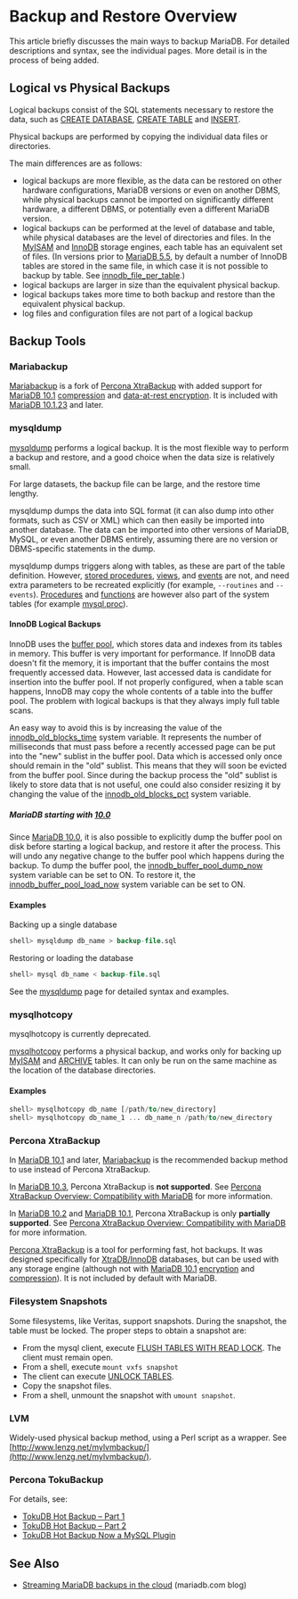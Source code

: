 # Backup and Restore Overview

This article briefly discusses the main ways to backup MariaDB. For detailed descriptions and syntax, see the individual pages. More detail is in the process of being added.

## Logical vs Physical Backups

Logical backups consist of the SQL statements necessary to restore the data, such as [CREATE DATABASE](/sql-statements-structure/sql-statements/data-definition/create/create-database/), [CREATE TABLE](/sql-statements-structure/sql-statements/data-definition/create/create-table/) and [INSERT](/sql-statements-structure/sql-statements/data-manipulation/inserting-loading-data/insert/).

Physical backups are performed by copying the individual data files or directories.

The main differences are as follows:

- logical backups are more flexible, as the data can be restored on other hardware configurations, MariaDB versions or even on another DBMS, while physical backups cannot be imported on significantly different hardware, a different DBMS, or potentially even a different MariaDB version.
- logical backups can be performed at the level of database and table, while physical databases are the level of directories and files. In the [MyISAM](/kb/en/myisam/) and [InnoDB](/columns-storage-engines-and-plugins/storage-engines/innodb/) storage engines, each table has an equivalent set of files. (In versions prior to [MariaDB 5.5](/kb/en/what-is-mariadb-55/), by default a number of InnoDB tables are stored in the same file, in which case it is not possible to backup by table. See [innodb_file_per_table](/kb/en/xtradbinnodb-server-system-variables/#innodb_file_per_table).)
- logical backups are larger in size than the equivalent physical backup.
- logical backups takes more time to both backup and restore than the equivalent physical backup.
- log files and configuration files are not part of a logical backup

## Backup Tools

### Mariabackup

[Mariabackup](/kb/en/mariadb-backup/) is a fork of [Percona XtraBackup](/kb/en/backup-restore-and-import-xtrabackup/) with added support for [MariaDB 10.1](/kb/en/what-is-mariadb-101/) [compression](InnoDB_compression) and [data-at-rest encryption](/kb/en/data-at-rest-encryption/). It is included with [MariaDB 10.1.23](/kb/en/mariadb-10123-release-notes/) and later.

### mysqldump

[mysqldump](/clients-utilities/backup-restore-and-import-clients/mysqldump/) performs a logical backup. It is the most flexible way to perform a backup and restore, and a good choice when the data size is relatively small.

For large datasets, the backup file can be large, and the restore time lengthy.

mysqldump dumps the data into SQL format (it can also dump into other formats, such as CSV or XML) which can then easily be imported into another database. The data can be imported into other versions of MariaDB, MySQL, or even another DBMS entirely, assuming there are no version or DBMS-specific statements in the dump.

mysqldump dumps triggers along with tables, as these are part of the table definition. However, [stored procedures](/programming-customizing-mariadb/stored-routines/stored-procedures/), [views](/programming-customizing-mariadb/views/), and [events](/programming-customizing-mariadb/triggers-events/event-scheduler/events/) are not, and need extra parameters to be recreated explicitly (for example, `--routines` and `--events`).  [Procedures](/programming-customizing-mariadb/stored-routines/stored-procedures/) and [functions](functions) are however also part of the system tables (for example [mysql.proc](/sql-statements-structure/sql-statements/administrative-sql-statements/system-tables/the-mysql-database-tables/mysqlproc-table/)).

#### InnoDB Logical Backups

InnoDB uses the [buffer pool](/kb/en/xtradbinnodb-buffer-pool/), which stores data and indexes from its tables in memory. This buffer is very important for performance. If InnoDB data doesn't fit the memory, it is important that the buffer contains the most frequently accessed data. However, last accessed data is candidate for insertion into the buffer pool. If not properly configured, when a table scan happens, InnoDB may copy the whole contents of a table into the buffer pool. The problem with logical backups is that they always imply full table scans.

An easy way to avoid this is by increasing the value of the [innodb_old_blocks_time](/kb/en/xtradbinnodb-server-system-variables/#innodb_old_blocks_time) system variable. It represents the number of milliseconds that must pass before a recently accessed page can be put into the "new" sublist in the buffer pool. Data which is accessed only once should remain in the "old" sublist. This means that they will soon be evicted from the buffer pool. Since during the backup process the "old" sublist is likely to store data that is not useful, one could also consider resizing it by changing the value of the [innodb_old_blocks_pct](/kb/en/xtradbinnodb-server-system-variables/#innodb_old_blocks_pct) system variable.

##### MariaDB starting with [10.0](/kb/en/what-is-mariadb-100/)

Since [MariaDB 10.0](/kb/en/what-is-mariadb-100/), it is also possible to explicitly dump the buffer pool on disk before starting a logical backup, and restore it after the process. This will undo any negative change to the buffer pool which happens during the backup. To dump the buffer pool, the [innodb_buffer_pool_dump_now](/kb/en/xtradbinnodb-server-system-variables/#innodb_buffer_pool_dump_now) system variable can be set to ON. To restore it, the [innodb_buffer_pool_load_now](/kb/en/xtradbinnodb-server-system-variables/#innodb_buffer_pool_load_now) system variable can be set to ON.

#### Examples

Backing up a single database

```sql
shell> mysqldump db_name > backup-file.sql
```

Restoring or loading the database

```sql
shell> mysql db_name < backup-file.sql
```

See the [mysqldump](/clients-utilities/backup-restore-and-import-clients/mysqldump/) page for detailed syntax and examples.

### mysqlhotcopy

mysqlhotcopy is currently deprecated.

[mysqlhotcopy](/clients-utilities/backup-restore-and-import-clients/mysqlhotcopy/) performs a physical backup, and works only for backing up [MyISAM](/kb/en/myisam/) and [ARCHIVE](/columns-storage-engines-and-plugins/storage-engines/archive/) tables. It can only be run on the same machine as the location of the database directories.

#### Examples

```sql
shell> mysqlhotcopy db_name [/path/to/new_directory]
shell> mysqlhotcopy db_name_1 ... db_name_n /path/to/new_directory
```

### Percona XtraBackup

In [MariaDB 10.1](/kb/en/what-is-mariadb-101/) and later, [Mariabackup](/mariadb-administration/backing-up-and-restoring-databases/mariabackup/) is the recommended backup method to use instead of Percona XtraBackup.

In [MariaDB 10.3](/kb/en/what-is-mariadb-103/), Percona XtraBackup is <strong>not supported</strong>. See [Percona XtraBackup Overview: Compatibility with MariaDB](/kb/en/percona-xtrabackup-overview/#compatibility-with-mariadb) for more information.

In [MariaDB 10.2](/kb/en/what-is-mariadb-102/) and [MariaDB 10.1](/kb/en/what-is-mariadb-101/), Percona XtraBackup is only <strong>partially supported</strong>. See [Percona XtraBackup Overview: Compatibility with MariaDB](/kb/en/percona-xtrabackup-overview/#compatibility-with-mariadb) for more information.

[Percona XtraBackup](/kb/en/backup-restore-and-import-xtrabackup/) is a tool for performing fast, hot backups. It was designed specifically for [XtraDB/InnoDB](/columns-storage-engines-and-plugins/storage-engines/innodb/) databases, but can be used with any storage engine (although not with [MariaDB 10.1](/kb/en/what-is-mariadb-101/) [encryption](/kb/en/encryption/) and [compression](/kb/en/compression/)). It is not included by default with MariaDB.

### Filesystem Snapshots

Some filesystems, like Veritas, support snapshots. During the snapshot, the table must be locked. The proper steps to obtain a snapshot are:

- From the mysql client, execute [FLUSH TABLES WITH READ LOCK](/sql-statements-structure/sql-statements/administrative-sql-statements/flush-commands/flush/). The client must remain open.
- From a shell, execute `mount vxfs snapshot`
- The client can execute [UNLOCK TABLES](/kb/en/transactions-lock/).
- Copy the snapshot files.
- From a shell, unmount the snapshot with `umount snapshot`.

### LVM

Widely-used physical backup method, using a Perl script as a wrapper. See [http://www.lenzg.net/mylvmbackup/](http://www.lenzg.net/mylvmbackup/).

### Percona TokuBackup

For details, see:

- [TokuDB Hot Backup – Part 1](https://www.percona.com/blog/2013/09/12/tokudb-hot-backup-part-1/)
- [TokuDB Hot Backup – Part 2](https://www.percona.com/blog/2013/09/19/tokudb-hot-backup-part-2/)
- [TokuDB Hot Backup Now a MySQL Plugin](https://www.percona.com/blog/2015/02/05/tokudb-hot-backup-now-mysql-plugin/)

## See Also

- [Streaming MariaDB backups in the cloud](https://mariadb.com/blog/streaming-mariadb-backups-cloud) (mariadb.com blog)